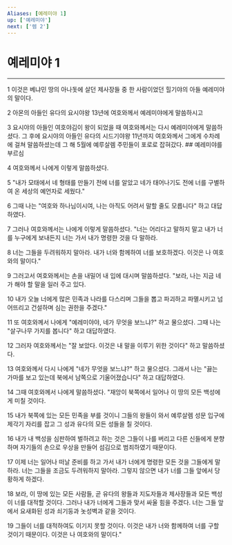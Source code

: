 ```yaml
---
Aliases: [예레미야 1]
up: ['예레미야']
next: ['렘 2']
---
```

# 예레미야 1

***


1 이것은 베냐민 땅의 아나돗에 살던 제사장들 중 한 사람이었던 힐기야의 아들 예레미야의 말이다. 

2 아몬의 아들인 유다의 요시야왕 13년에 여호와께서 예레미야에게 말씀하시고 

3 요시야의 아들인 여호야김이 왕이 되었을 때 여호와께서는 다시 예레미야에게 말씀하셨다. 그 후에 요시야의 아들인 유다의 시드기야왕 11년까지 여호와께서 그에게 수차례에 걸쳐 말씀하셨는데 그 해 5월에 예루살렘 주민들이 포로로 잡혀갔다. ## 예레미야를 부르심 

4 여호와께서 나에게 이렇게 말씀하셨다. 

5 "내가 모태에서 네 형태를 만들기 전에 너를 알았고 네가 태어나기도 전에 너를 구별하여 온 세상의 예언자로 세웠다." 

6 그때 나는 "여호와 하나님이시여, 나는 아직도 어려서 말할 줄도 모릅니다" 하고 대답하였다. 

7 그러나 여호와께서는 나에게 이렇게 말씀하셨다. "너는 어리다고 말하지 말고 내가 너를 누구에게 보내든지 너는 가서 내가 명령한 것을 다 말하라. 

8 너는 그들을 두려워하지 말아라. 내가 너와 함께하여 너를 보호하겠다. 이것은 나 여호와의 말이다." 

9 그러고서 여호와께서는 손을 내밀어 내 입에 대시며 말씀하셨다. "보라, 나는 지금 네가 해야 할 말을 일러 주고 있다. 

10 내가 오늘 너에게 많은 민족과 나라를 다스리며 그들을 뽑고 파괴하고 파멸시키고 넘어뜨리고 건설하며 심는 권한을 주겠다." 

11 또 여호와께서 나에게 "예레미야야, 네가 무엇을 보느냐?" 하고 물으셨다. 그때 나는 "살구나무 가지를 봅니다" 하고 대답하였다. 

12 그러자 여호와께서는 "잘 보았다. 이것은 내 말을 이루기 위한 것이다" 하고 말씀하셨다. 

13 여호와께서 다시 나에게 "네가 무엇을 보느냐?" 하고 물으셨다. 그래서 나는 "끓는 가마를 보고 있는데 북에서 남쪽으로 기울어졌습니다" 하고 대답하였다. 

14 그때 여호와께서 나에게 말씀하셨다. "재앙이 북쪽에서 일어나 이 땅의 모든 백성에게 미칠 것이다. 

15 내가 북쪽에 있는 모든 민족을 부를 것이니 그들의 왕들이 와서 예루살렘 성문 입구에 제각기 자리를 잡고 그 성과 유다의 모든 성들을 칠 것이다. 

16 내가 내 백성을 심판하여 벌하려고 하는 것은 그들이 나를 버리고 다른 신들에게 분향하며 자기들의 손으로 우상을 만들어 섬김으로 범죄하였기 때문이다. 

17 이제 너는 일어나 떠날 준비를 하고 가서 내가 너에게 명령한 모든 것을 그들에게 말하라. 너는 그들을 조금도 두려워하지 말아라. 그렇지 않으면 내가 너를 그들 앞에서 당황하게 하겠다. 

18 보라, 이 땅에 있는 모든 사람들, 곧 유다의 왕들과 지도자들과 제사장들과 모든 백성이 너를 대적할 것이다. 그러나 내가 너에게 그들과 맞서 싸울 힘을 주겠다. 너는 그들 앞에서 요새화된 성과 쇠기둥과 놋성벽과 같을 것이다. 

19 그들이 너를 대적하여도 이기지 못할 것이다. 이것은 내가 너와 함께하여 너를 구할 것이기 때문이다. 이것은 나 여호와의 말이다."
